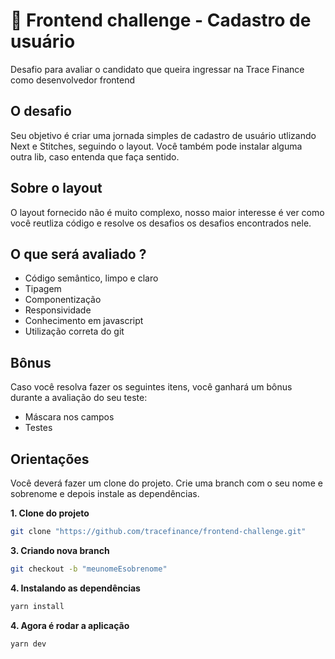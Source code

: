 # :nail_care: Frontend challenge - Cadastro de usuário

Desafio para avaliar o candidato que queira ingressar na Trace Finance como desenvolvedor frontend

## O desafio

Seu objetivo é criar uma jornada simples de cadastro de usuário utlizando Next e Stitches, seguindo o layout. Você também pode 
instalar alguma outra lib, caso entenda que faça sentido. 

## Sobre o layout

O layout fornecido não é muito complexo, nosso maior interesse é ver como você reutliza código e resolve os desafios os
desafios encontrados nele. 

## O que será avaliado ?

- Código semântico, limpo e claro
- Tipagem 
- Componentização 
- Responsividade 
- Conhecimento em javascript 
- Utilização correta do git 

## Bônus

Caso você resolva fazer os seguintes itens, você ganhará um bônus durante a avaliação do seu teste:

- Máscara nos campos 
- Testes

## Orientações

Você deverá fazer um clone do projeto. Crie uma branch com o seu nome e sobrenome e depois instale as dependências.

**1. Clone do projeto** 
```sh
git clone "https://github.com/tracefinance/frontend-challenge.git"
```
**3. Criando nova branch**
```sh
git checkout -b "meunomeEsobrenome"
```
**4. Instalando as dependências**
```sh
yarn install
```
**4. Agora é rodar a aplicação**
```sh
yarn dev
```




